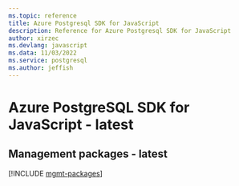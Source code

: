 ```yaml
---
ms.topic: reference
title: Azure Postgresql SDK for JavaScript
description: Reference for Azure Postgresql SDK for JavaScript
author: xirzec
ms.devlang: javascript
ms.data: 11/03/2022
ms.service: postgresql
ms.author: jeffish
---
```

# Azure PostgreSQL SDK for JavaScript - latest

## Management packages - latest
[!INCLUDE [mgmt-packages](postgresql-mgmt-index.md)]